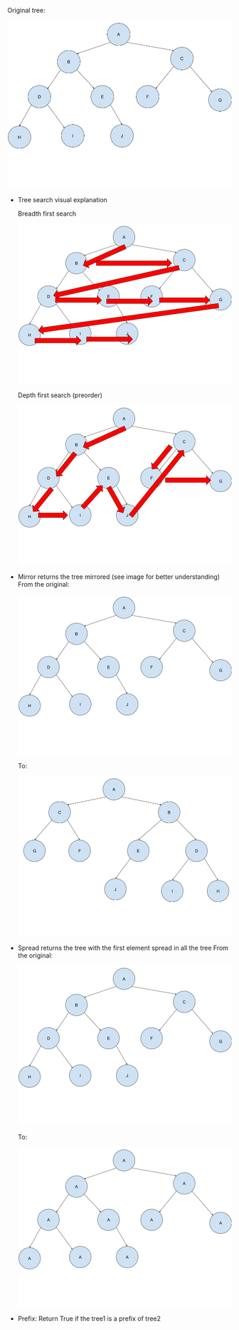 Original tree:

![Screenshot](githubpictures/tree.png)

- Tree search visual explanation

    Breadth first search
    
    ![Screenshot](githubpictures/breadthfirst.png)
    
    Depth first search (preorder)
    
    ![Screenshot](githubpictures/depthfirst.png)
    
- Mirror returns the tree mirrored (see image for better understanding)
    From the original:
    
    ![Screenshot](githubpictures/tree.png)
    
    To:
    
    ![Screenshot](githubpictures/mirror.png)
    
- Spread returns the tree with the first element spread in all the tree
     From the original:
    
    ![Screenshot](githubpictures/tree.png)
    
    To:
    
    ![Screenshot](githubpictures/spread.png)
    
- Prefix: Return True if the tree1 is a prefix of tree2

